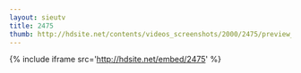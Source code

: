 ```yaml
---
layout: sieutv
title: 2475
thumb: http://hdsite.net/contents/videos_screenshots/2000/2475/preview_360p.mp4.jpg
---
```

{% include iframe src='http://hdsite.net/embed/2475' %}
 
